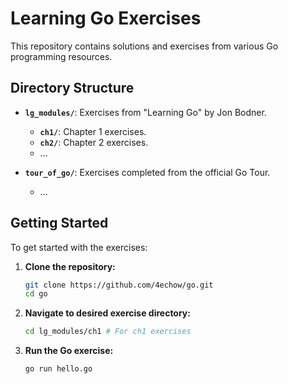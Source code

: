 # Learning Go Exercises

This repository contains solutions and exercises from various Go programming resources.

## Directory Structure

- **`lg_modules/`**: Exercises from "Learning Go" by Jon Bodner.
  - **`ch1/`**: Chapter 1 exercises.
  - **`ch2/`**: Chapter 2 exercises.
  - ...

- **`tour_of_go/`**: Exercises completed from the official Go Tour.
  - ...

## Getting Started

To get started with the exercises:

1. **Clone the repository:**

   ```bash
   git clone https://github.com/4echow/go.git
   cd go
   ```
2. **Navigate to desired exercise directory:**

   ```bash
   cd lg_modules/ch1 # For ch1 exercises
   ```
3. **Run the Go exercise:**

   ```bash
   go run hello.go
   ```
